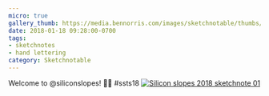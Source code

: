 ```yaml
---
micro: true
gallery_thumb: https://media.bennorris.com/images/sketchnotable/thumbs/silicon-slopes-2018-sketchnote-01.jpg
date: 2018-01-18 09:28:00-0700
tags:
- sketchnotes
- hand lettering
category: Sketchnotable
---
```


Welcome to @siliconslopes! ✍🏼 #ssts18 [![Silicon slopes 2018 sketchnote 01](https://media.bennorris.com/images/sketchnotable/silicon-slopes-2018/silicon-slopes-2018-sketchnote-01.jpg)](https://media.bennorris.com/images/sketchnotable/silicon-slopes-2018/silicon-slopes-2018-sketchnote-01.jpg)